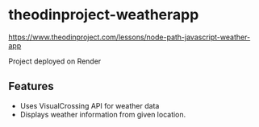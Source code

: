 # theodinproject-weatherapp

https://www.theodinproject.com/lessons/node-path-javascript-weather-app

Project deployed on Render

## Features

- Uses VisualCrossing API for weather data
- Displays weather information from given location. 


